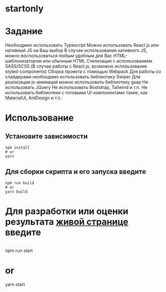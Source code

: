 # startonly
# Задание
Необходимо использовать Typescript
Можно использовать React.js или нативный JS на Ваш выбор
В случае использования нативного JS, можно воспользоваться любым удобным для Вас HTML-шаблонизатором или обычным HTML
Стилизация с использованием SASS/SCSS (В случае работы с React.js, возможно использование styled-components)
Сборка проекта с помощью Webpack
Для работы со слайдерами необходимо использовать библиотеку Swiper
Для реализации js-анимаций можно использовать библиотеку gsap
Не использовать JQuery
Не использовать Bootstrap, Tailwind и т.п.
Не использовать библиотеки с готовыми UI-компонентами такие, как MaterialUI, AntDesign и т.п.

# Использование
## Установите зависимости
```
npm install
# or
yarn
```
## Для сборки скрипта и его запуска введите
```
npm run build
# or
yarn build
```
# Для разработки или оценки результата [живой странице](http://localhost:3000/) введите
```
```
npm run start
# or
yarn start
```
